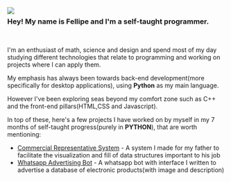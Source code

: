 <img align="left" src="https://user-images.githubusercontent.com/110192027/191017416-15907fc3-0310-4143-9138-1f724cca308e.png">

### Hey! My name is Fellipe and I'm a self-taught programmer.
<br>


I'm an enthusiast of math, science and design and spend most of my day studying different technologies that relate to programming and working on projects where I can apply them.

My emphasis has always been towards back-end development(more specifically for desktop applications), using **Python** as my main language.

However I've been exploring seas beyond my comfort zone such as C++ and the front-end pillars(HTML,CSS and Javascript).

In top of these, here's a few projects I have worked on by myself in my 7 months of self-taught progress(purely in **PYTHON**), that are worth mentioning:

- [Commercial Representative System](https://github.com/luizfellips/Commercial-Representation-System) - A system I made for my father to facilitate the visualization and fill of data structures important to his job
- [Whatsapp Advertising Bot](https://github.com/luizfellips/Whatsapp-Bot) - A whatsapp bot with interface I written to advertise a database of electronic products(with image and description)
